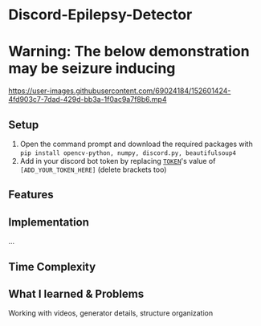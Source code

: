 # Discord-Epilepsy-Detector
# Warning: The below demonstration may be seizure inducing
https://user-images.githubusercontent.com/69024184/152601424-4fd903c7-7dad-429d-bb3a-1f0ac9a7f8b6.mp4

## Setup
1. Open the command prompt and download the required packages with `pip install opencv-python, numpy, discord.py, beautifulsoup4`
2. Add in your discord bot token by replacing [`TOKEN`](https://github.com/gosqib/Discord-Epilepsy-Detector/blob/005aa6560aaead126c785dfb7ccd882532a6d1e8/src/discordbot.py#L78)'s value of `[ADD_YOUR_TOKEN_HERE]` (delete brackets too)

## Features




## Implementation
...

## Time Complexity


## What I learned & Problems
Working with videos, generator details, structure organization
